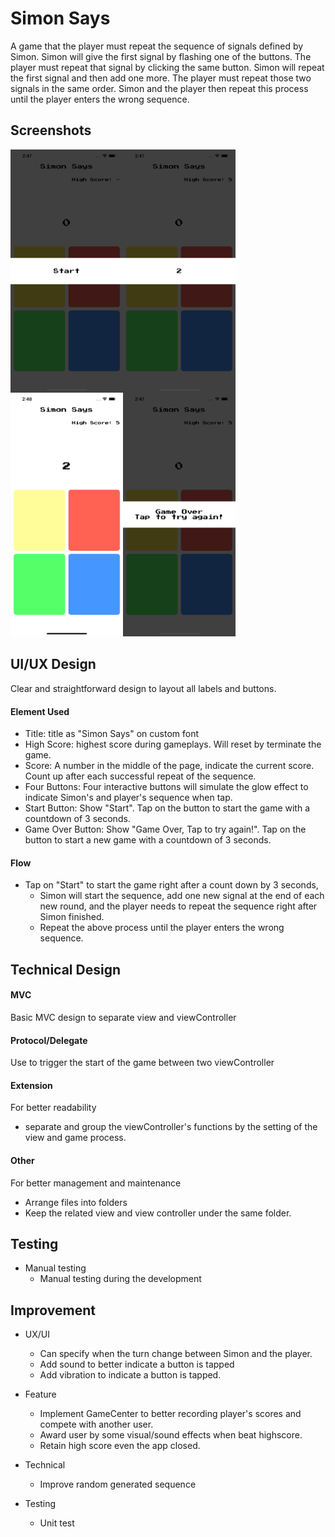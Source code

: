# Simon Says
A game that the player must repeat the sequence of signals defined by Simon. 
Simon will give the first signal by flashing one of the buttons. The player must repeat that signal by clicking the same button. 
Simon will repeat the first signal and then add one more. The player must repeat those two signals in the same order. 
Simon and the player then repeat this process until the player enters the wrong sequence.

## Screenshots
<img src="previewImages/SimonSays_ScreenShot_Start.png" width=180 align=left>
<img src="previewImages/SimonSays_ScreenShot_CountdownToStart.png" width=180 align=left>
<img src="previewImages/SimonSays_ScreenShot_PlayersTurn.png" width=180 align=left>
<img src="previewImages/SimonSays_ScreenShot_GameOver.png" width=180>


## UI/UX Design
Clear and straightforward design to layout all labels and buttons.

#### Element Used
  - Title: title as "Simon Says" on custom font
  - High Score: highest score during gameplays. Will reset by terminate the game.
  - Score: A number in the middle of the page, indicate the current score. Count up after each successful repeat of the sequence.
  - Four Buttons: Four interactive buttons will simulate the glow effect to indicate Simon's and player's sequence when tap.
  - Start Button: Show "Start". Tap on the button to start the game with a countdown of 3 seconds.
  - Game Over Button: Show "Game Over, Tap to try again!". Tap on the button to start a new game with a countdown of 3 seconds.
  
#### Flow
  - Tap on "Start" to start the game right after a count down by 3 seconds, 
    - Simon will start the sequence, add one new signal at the end of each new round, 
       and the player needs to repeat the sequence right after Simon finished.
    - Repeat the above process until the player enters the wrong sequence.
  
## Technical Design
#### MVC
  Basic MVC design to separate view and viewController

#### Protocol/Delegate 
  Use to trigger the start of the game between two viewController
  
#### Extension
  For better readability
  - separate and group the viewController's functions by the setting of the view and game process.
  
#### Other
  For better management and maintenance
  - Arrange files into folders
  - Keep the related view and view controller under the same folder.
  
## Testing
  - Manual testing
    - Manual testing during the development
  
  
## Improvement
- UX/UI
  - Can specify when the turn change between Simon and the player.
  - Add sound to better indicate a button is tapped
  - Add vibration to indicate a button is tapped.

- Feature
  - Implement GameCenter to better recording player's scores and compete with another user.
  - Award user by some visual/sound effects when beat highscore.
  - Retain high score even the app closed.
  
- Technical
  - Improve random generated sequence
  
- Testing
  - Unit test
  
